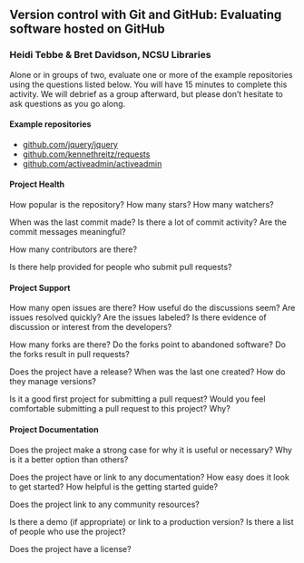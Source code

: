## Version control with Git and GitHub: Evaluating software hosted on GitHub
### Heidi Tebbe & Bret Davidson, NCSU Libraries


Alone or in groups of two, evaluate one or more of the example repositories using the questions listed below. You will have 15 minutes to complete this activity. We will debrief as a group afterward, but please don’t hesitate to ask questions as you go along.

#### Example repositories
* [github.com/jquery/jquery](http://github.com/jquery/jquery)
* [github.com/kennethreitz/requests](http://github.com/kennethreitz/requests)
* [github.com/activeadmin/activeadmin](http://github.com/activeadmin/activeadmin)


#### Project Health
How popular is the repository? How many stars? How many watchers?




When was the last commit made? Is there a lot of commit activity? Are the commit messages meaningful?




How many contributors are there?




Is there help provided for people who submit pull requests?




#### Project Support
How many open issues are there? How useful do the discussions seem? Are issues resolved quickly? Are the issues labeled? Is there evidence of discussion or interest from the developers?




How many forks are there? Do the forks point to abandoned software? Do the forks result in pull requests?



Does the project have a release? When was the last one created? How do they manage versions?




Is it a good first project for submitting a pull request? Would you feel comfortable submitting a pull request to this project? Why?




#### Project Documentation
Does the project make a strong case for why it is useful or necessary? Why is it a better option than others?




Does the project have or link to any documentation? How easy does it look to get started? How helpful is the getting started guide?




Does the project link to any community resources?



Is there a demo (if appropriate) or link to a production version? Is there a list of people who use the project?




Does the project have a license?
